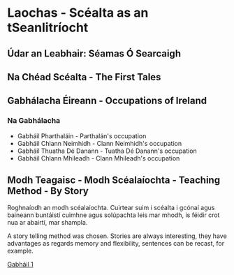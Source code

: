 # Laochas - Scéalta as an tSeanlitríocht
## Údar an Leabhair: Séamas Ó Searcaigh

## Na Chéad Scéalta - The First Tales

## Gabhálacha Éireann - Occupations of Ireland
### Na Gabhálacha

- Gabháil Pharthaláin - Parthalán's occupation
- Gabháil Chlann Neimhidh - Clann Neimhidh's occupation
- Gabháil Thuatha Dé Danann - Tuatha Dé Danann's occupation
- Gabháil Chlann Mhileadh - Clann Mhileadh's occupation

## Modh Teagaisc - Modh Scéalaíochta - Teaching Method - By Story
Roghnaíodh  an modh scéalaíochta. Cuirtear suim i scéalta i gcónaí
agus baineann buntáistí cuimhne agus solúpachta leis mar mhodh, is
féidir crot nua ar abairtí, mar shampla. 

A story telling method was chosen. Stories are always interesting, they
have advantages as regards memory and flexibility, sentences can be
recast, for example.

[Gabháil 1](gabháil_1.md)
